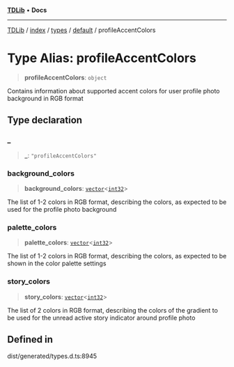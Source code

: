 [**TDLib**](../../../../../../README.md) • **Docs**

***

[TDLib](../../../../../../modules.md) / [index](../../../../../README.md) / [types](../../../README.md) / [default](../README.md) / profileAccentColors

# Type Alias: profileAccentColors

> **profileAccentColors**: `object`

Contains information about supported accent colors for user profile photo background in RGB format

## Type declaration

### \_

> **\_**: `"profileAccentColors"`

### background\_colors

> **background\_colors**: [`vector`](vector.md)\<[`int32`](int32-1.md)\>

The list of 1-2 colors in RGB format, describing the colors, as expected to be used for the profile photo background

### palette\_colors

> **palette\_colors**: [`vector`](vector.md)\<[`int32`](int32-1.md)\>

The list of 1-2 colors in RGB format, describing the colors, as expected to be shown in the color palette settings

### story\_colors

> **story\_colors**: [`vector`](vector.md)\<[`int32`](int32-1.md)\>

The list of 2 colors in RGB format, describing the colors of the gradient to be used for the unread active story indicator around profile photo

## Defined in

dist/generated/types.d.ts:8945
